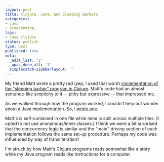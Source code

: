 ```yaml
---
layout: post
title: Clojure, Java, and Sleeping Barbers
categories:
- java
- programming
tags:
- java clojure
status: publish
type: post
published: true
meta:
  _edit_last: '2'
  _wpas_done_all: '1'
  simplecatch-sidebarlayout: ''
---
```

My friend Matt wrote a pretty rad (yep, I used that word) <a href="https://github.com/cordmata/seven/blob/master/clojure/src/clojure_seven/barber.clj">implementation of the "sleeping barber" program in Clojure</a>. Matt's code had an almost sentence-like simplicity to it -- pithy but expressive -- that impressed me.

As we walked through how the program worked, I couldn't help but wonder about a Java implementation. So, I <a title="Java &quot;sleeping barber&quot; program" href="https://github.com/MikeChristianson/sleeping-barber/blob/master/src/name/christianson/mike/BarberShop.java">wrote one</a>.

Matt's is self-contained in one file while mine is split across multiple files. (I opted to not use anonymous/inner classes.) I think we were a bit surprised that the concurrency logic is similar and the "main" driving section of each implementation follows the same set-up procedure. Perhaps my code was influenced by way of transliteration?

I'm struck by how Matt's Clojure programs reads somewhat like a story while my Java program reads like instructions for a computer.
